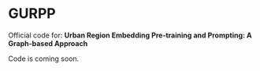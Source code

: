 # GURPP

Official code for: **Urban Region Embedding Pre-training and Prompting: A Graph-based Approach**

Code is coming soon.
